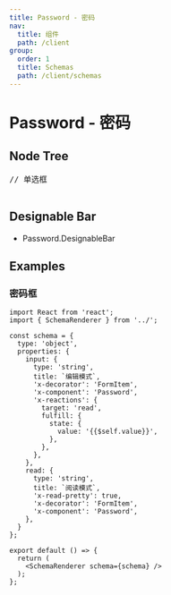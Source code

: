 ```yaml
---
title: Password - 密码
nav:
  title: 组件
  path: /client
group:
  order: 1
  title: Schemas
  path: /client/schemas
---
```


# Password - 密码

## Node Tree

<pre lang="tsx">
// 单选框
<Password/>
</pre>

## Designable Bar

- Password.DesignableBar

## Examples

### 密码框

```tsx
import React from 'react';
import { SchemaRenderer } from '../';

const schema = {
  type: 'object',
  properties: {
    input: {
      type: 'string',
      title: `编辑模式`,
      'x-decorator': 'FormItem',
      'x-component': 'Password',
      'x-reactions': {
        target: 'read',
        fulfill: {
          state: {
            value: '{{$self.value}}',
          },
        },
      },
    },
    read: {
      type: 'string',
      title: `阅读模式`,
      'x-read-pretty': true,
      'x-decorator': 'FormItem',
      'x-component': 'Password',
    },
  }
};

export default () => {
  return (
    <SchemaRenderer schema={schema} />
  );
};
```
